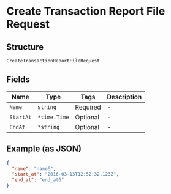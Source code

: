 
# Create Transaction Report File Request

## Structure

`CreateTransactionReportFileRequest`

## Fields

| Name | Type | Tags | Description |
|  --- | --- | --- | --- |
| `Name` | `string` | Required | - |
| `StartAt` | `*time.Time` | Optional | - |
| `EndAt` | `*string` | Optional | - |

## Example (as JSON)

```json
{
  "name": "name6",
  "start_at": "2016-03-13T12:52:32.123Z",
  "end_at": "end_at6"
}
```


